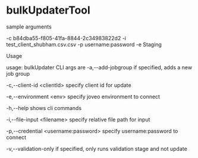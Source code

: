 # bulkUpdaterTool

sample arguments

-c
b84dba55-f805-41fa-8844-2c34983822d2
-i
test_client_shubham.csv.csv
-p
username:password
-e
Staging


Usage

usage: bulkUpdater CLI args are
-a,--add-jobgroup                          if specified, adds a new job group

-c,--client-id &lt;clientId>               specify client id for update

-e,--environment &lt;env>                  specify joveo environment to connect

-h,--help                                  shows cli commands

-i,--file-input &lt;filename>              specify relative file path for input

-p,--credential &lt;username:password>     specify username:password to connect

-v,--validation-only                       if specified, only runs validation stage and not update
